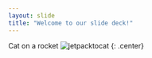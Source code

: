 ```yaml
---
layout: slide
title: "Welcome to our slide deck!"
---
```


Cat on a rocket
![jetpacktocat](https://octodex.github.com/images/jetpacktocat.png)
{: .center}
